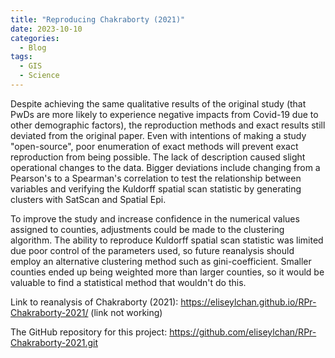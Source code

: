 ```yaml
---
title: "Reproducing Chakraborty (2021)"
date: 2023-10-10
categories:
  - Blog
tags:
  - GIS
  - Science
---
```


Despite achieving the same qualitative results of the original study (that PwDs are more likely to experience negative impacts from Covid-19 due to other demographic factors), the reproduction methods and exact results still deviated from the original paper. Even with intentions of making a study "open-source", poor enumeration of exact methods will prevent exact reproduction from being possible. The lack of description caused slight operational changes to the data. Bigger deviations include changing from a Pearson's to a Spearman's correlation to test the relationship between variables and verifying the Kuldorff spatial scan statistic by generating clusters with SatScan and Spatial Epi.

To improve the study and increase confidence in the numerical values assigned to counties, adjustments could be made to the clustering algorithm. The ability to reproduce Kuldorff spatial scan statistic was limited due poor control of the parameters used, so future reanalysis should employ an alternative clustering method such as gini-coefficient. Smaller counties ended up being weighted more than larger counties, so it would be valuable to find a statistical method that wouldn't do this.

Link to reanalysis of Chakraborty (2021): <https://eliseylchan.github.io/RPr-Chakraborty-2021/> (link not working)

The GitHub repository for this project: <https://github.com/eliseylchan/RPr-Chakraborty-2021.git>

